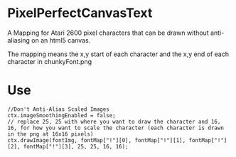 # PixelPerfectCanvasText
A Mapping for Atari 2600 pixel characters that can be drawn without anti-aliasing on an html5 canvas.

The mapping means the x,y start of each character and the x,y end of each character in chunkyFont.png

# Use
```
//Don't Anti-Alias Scaled Images
ctx.imageSmoothingEnabled = false;
// replace 25, 25 with where you want to draw the character and 16, 16, for how you want to scale the character (each character is drawn in the png at 16x16 pixels)
ctx.drawImage(fontImg, fontMap["!"][0], fontMap["!"][1], fontMap["!"][2], fontMap["!"][3], 25, 25, 16, 16);
```

